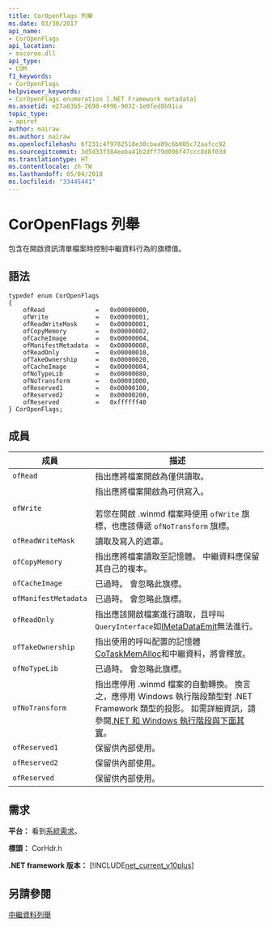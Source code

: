 ```yaml
---
title: CorOpenFlags 列舉
ms.date: 03/30/2017
api_name:
- CorOpenFlags
api_location:
- mscoree.dll
api_type:
- COM
f1_keywords:
- CorOpenFlags
helpviewer_keywords:
- CorOpenFlags enumeration [.NET Framework metadata]
ms.assetid: e27a83b5-2698-4996-9032-1e0fed8b91ca
topic_type:
- apiref
author: mairaw
ms.author: mairaw
ms.openlocfilehash: 6f231c4f9782518e30cbaa89c6b085c72aafcc92
ms.sourcegitcommit: 3d5d33f384eeba41b2dff79d096f47ccc8d8f03d
ms.translationtype: HT
ms.contentlocale: zh-TW
ms.lasthandoff: 05/04/2018
ms.locfileid: "33445441"
---
```

# <a name="coropenflags-enumeration"></a>CorOpenFlags 列舉
包含在開啟資訊清單檔案時控制中繼資料行為的旗標值。  
  
## <a name="syntax"></a>語法  
  
```  
typedef enum CorOpenFlags  
{  
    ofRead              =   0x00000000,  
    ofWrite             =   0x00000001,  
    ofReadWriteMask     =   0x00000001,  
    ofCopyMemory        =   0x00000002,  
    ofCacheImage        =   0x00000004,  
    ofManifestMetadata  =   0x00000008,  
    ofReadOnly          =   0x00000010,  
    ofTakeOwnership     =   0x00000020,  
    ofCacheImage        =   0x00000004,  
    ofNoTypeLib         =   0x00000080,  
    ofNoTransform       =   0x00001000,  
    ofReserved1         =   0x00000100,  
    ofReserved2         =   0x00000200,  
    ofReserved          =   0xffffff40  
} CorOpenFlags;  
```  
  
## <a name="members"></a>成員  
  
|成員|描述|  
|------------|-----------------|  
|`ofRead`|指出應將檔案開啟為僅供讀取。|  
|`ofWrite`|指出應將檔案開啟為可供寫入。<br /><br /> 若您在開啟 .winmd 檔案時使用 `ofWrite` 旗標，也應該傳遞 `ofNoTransform` 旗標。|  
|`ofReadWriteMask`|讀取及寫入的遮罩。|  
|`ofCopyMemory`|指出應將檔案讀取至記憶體。 中繼資料應保留其自己的複本。|  
|`ofCacheImage`|已過時。 會忽略此旗標。|  
|`ofManifestMetadata`|已過時。 會忽略此旗標。|  
|`ofReadOnly`|指出應該開啟檔案進行讀取，且呼叫`QueryInterface`如[IMetaDataEmit](../../../../docs/framework/unmanaged-api/metadata/imetadataemit-interface.md)無法進行。|  
|`ofTakeOwnership`|指出使用的呼叫配置的記憶體[CoTaskMemAlloc](http://msdn.microsoft.com/library/c4cb588d-9482-4f90-a92e-75b604540d5c)和中繼資料，將會釋放。|  
|`ofNoTypeLib`|已過時。 會忽略此旗標。|  
|`ofNoTransform`|指出應停用 .winmd 檔案的自動轉換。 換言之，應停用 Windows 執行階段類型對 .NET Framework 類型的投影。 如需詳細資訊，請參閱[.NET 和 Windows 執行階段與下面其實](http://msdn.microsoft.com/magazine/jj651569.aspx)。|  
|`ofReserved1`|保留供內部使用。|  
|`ofReserved2`|保留供內部使用。|  
|`ofReserved`|保留供內部使用。|  
  
## <a name="requirements"></a>需求  
 **平台：** 看到[系統需求](../../../../docs/framework/get-started/system-requirements.md)。  
  
 **標頭：** CorHdr.h  
  
 **.NET framework 版本：** [!INCLUDE[net_current_v10plus](../../../../includes/net-current-v10plus-md.md)]  
  
## <a name="see-also"></a>另請參閱  
 [中繼資料列舉](../../../../docs/framework/unmanaged-api/metadata/metadata-enumerations.md)
